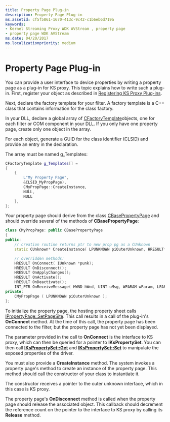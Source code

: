 ```yaml
---
title: Property Page Plug-in
description: Property Page Plug-in
ms.assetid: cf5f5861-1670-413c-9c42-c1b6eb6d719a
keywords:
- Kernel Streaming Proxy WDK AVStream , property page
- property page WDK AVStream
ms.date: 04/20/2017
ms.localizationpriority: medium
---
```


# Property Page Plug-in


You can provide a user interface to device properties by writing a property page as a plug-in for KS proxy. This topic explains how to write such a plug-in. First, register your object as described in [Registering KS Proxy Plug-ins](registering-ks-proxy-plug-ins.md).

Next, declare the factory template for your filter. A factory template is a C++ class that contains information for the class factory.

In your DLL, declare a global array of [CFactoryTemplate](https://go.microsoft.com/fwlink/p/?linkid=106450)objects, one for each filter or COM component in your DLL. If you only have one property page, create only one object in the array.

For each object, generate a GUID for the class identifier (CLSID) and provide an entry in the declaration.

The array must be named g\_Templates:

```cpp
CFactoryTemplate g_Templates[] =
{
    {
        L"My Property Page",
        &CLSID_MyPropPage),
        CMyPropPage::CreateInstance,
        NULL,
        NULL
    },
};
```

Your property page should derive from the class [CBasePropertyPage](https://go.microsoft.com/fwlink/p/?linkid=106449) and should override several of the methods of **CBasePropertyPage**:

```cpp
class CMyPropPage: public CBasePropertyPage
{
public:
    // creation routine returns ptr to new prop pg as a CUnknown
    static CUnknown* CreateInstance( LPUNKNOWN piOuterUnknown, HRESULT* phResult );

    // overridden methods:
    HRESULT OnConnect( IUnknown *punk);
    HRESULT OnDisconnect();
    HRESULT OnApplyChanges();
    HRESULT OnActivate();
    HRESULT OnDeactivate();
    INT_PTR OnReceiveMessage( HWND hWnd, UINT uMsg, WPARAM wParam, LPARAM lParam );
private:
    CMyPropPage ( LPUNKNOWN piOuterUnknown );
};
```

To initialize the property page, the hosting property sheet calls [IPropertyPage::SetPageSite](https://go.microsoft.com/fwlink/p/?linkid=106442). This call results in a call of the plug-in's **OnConnect** method. At the time of this call, the property page has been connected to the filter, but the property page has not yet been displayed.

The parameter provided in the call to **OnConnect** is the interface to KS proxy, which can then be queried for a pointer to **IKsPropertySet**. You can then call [**IKsPropertySet::Get**](https://docs.microsoft.com/windows-hardware/drivers/ddi/ksproxy/nf-ksproxy-ikspropertyset-get) and [**IKsPropertySet::Set**](https://docs.microsoft.com/windows-hardware/drivers/ddi/dsound/nf-dsound-ikspropertyset-set) to manipulate the exposed properties of the driver.

You must also provide a **CreateInstance** method. The system invokes a property page's method to create an instance of the property page. This method should call the constructor of your class to instantiate it.

The constructor receives a pointer to the outer unknown interface, which in this case is KS proxy.

The property page's **OnDisconnect** method is called when the property page should release the associated object. This callback should decrement the reference count on the pointer to the interface to KS proxy by calling its **Release** method.

 

 




